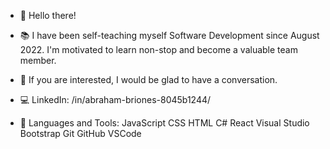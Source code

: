 - 👋 Hello there! 

- 📚 I have been self-teaching myself Software Development since August 2022. I'm motivated to learn non-stop and become a valuable team member.

- 💬 If you are interested, I would be glad to have a conversation.

- 💻 LinkedIn: /in/abraham-briones-8045b1244/ 

- 🧰 Languages and Tools: JavaScript CSS HTML C# React Visual Studio Bootstrap Git GitHub VSCode 




<!---
abebriones94/abebriones94 is a ✨ special ✨ repository because its `README.md` (this file) appears on your GitHub profile.
You can click the Preview link to take a look at your changes.
--->
